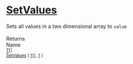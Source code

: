# [SetValues](./ArrayExtension-100663388.md)

Sets all values in a two dimensional array to `value`
<br><br>
Returns<img width=542/>Name
<br>
<sub>[T](./ArrayExtension-100663388.md)[]</sub><img width=500/><sub>[SetValues](./ArrayExtension-100663388.md) ( [`T`](./ArrayExtension-100663388.md)[], [`T`](./ArrayExtension-100663388.md) )</sub><br>


